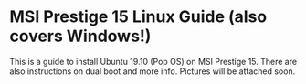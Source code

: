 MSI Prestige 15 Linux Guide (also covers Windows!)
==========

This is a guide to install Ubuntu 19.10 (Pop OS) on MSI Prestige 15. There are also instructions on dual boot and more info. Pictures will be attached soon.
